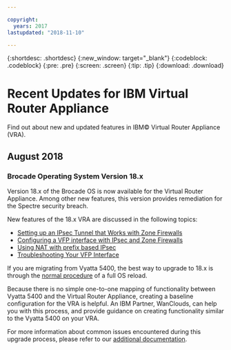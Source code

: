 ```yaml
---

copyright:
  years: 2017
lastupdated: "2018-11-10"

---
```


{:shortdesc: .shortdesc}
{:new_window: target="_blank"}
{:codeblock: .codeblock}
{:pre: .pre}
{:screen: .screen}
{:tip: .tip}
{:download: .download}


# Recent Updates for IBM Virtual Router Appliance
Find out about new and updated features in IBM© Virtual Router Appliance (VRA).

## August 2018
### Brocade Operating System Version 18.x
Version 18.x of the Brocade OS is now available for the Virtual Router Appliance. Among other new features, this version provides remediation for the Spectre security breach. 

New features of the 18.x VRA are discussed in the following topics:

* [Setting up an IPsec Tunnel that Works with Zone Firewalls](/docs/infrastructure/virtual-router-appliance?topic=virtual-router-appliance-setting-up-an-ipsec-tunnel-that-works-with-zone-firewalls)
* [Configuring a VFP interface with IPsec and Zone Firewalls](/docs/infrastructure/virtual-router-appliance?topic=virtual-router-appliance-configuring-a-vfp-interface-with-ipsec-and-zone-firewalls)
* [Using NAT with prefix based IPsec](/docs/infrastructure/virtual-router-appliance?topic=virtual-router-appliance-using-nat-with-prefix-based-ipsec)
* [Troubleshooting Your VFP Interface](/docs/infrastructure/virtual-router-appliance?topic=virtual-router-appliance-troubleshooting-your-vfp-interface)

If you are migrating from Vyatta 5400, the best way to upgrade to 18.x is through the [normal procedure](/docs/infrastructure/virtual-router-appliance?topic=virtual-router-appliance-upgrading-the-os) of a full OS reload.

Because there is no simple one-to-one mapping of functionality between Vyatta 5400 and the Virtual Router Appliance, creating a baseline configuration for the VRA is helpful. An IBM Partner, WanClouds, can help you with this process, and provide guidance on creating functionality similar to the Vyatta 5400 on your VRA.

For more information about common issues encountered during this upgrade process, please refer to our [additional documentation](/docs/infrastructure/virtual-router-appliance?topic=virtual-router-appliance-vyatta-5400-common-migration-issues).


